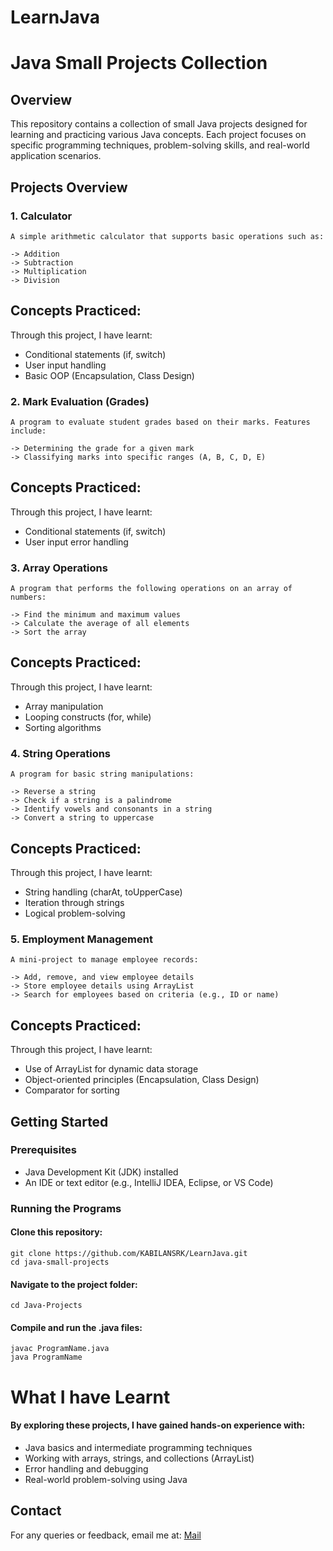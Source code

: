 # LearnJava

# Java Small Projects Collection

## Overview
This repository contains a collection of small Java projects designed for learning and practicing various Java concepts. Each project focuses on specific programming techniques, problem-solving skills, and real-world application scenarios.

## Projects Overview

### 1. Calculator

```
A simple arithmetic calculator that supports basic operations such as:

-> Addition
-> Subtraction
-> Multiplication
-> Division
```
## Concepts Practiced:
Through this project, I have learnt:

- Conditional statements (if, switch)
- User input handling
- Basic OOP (Encapsulation, Class Design)

### 2. Mark Evaluation (Grades)

```
A program to evaluate student grades based on their marks. Features include:

-> Determining the grade for a given mark
-> Classifying marks into specific ranges (A, B, C, D, E)
```
## Concepts Practiced:
Through this project, I have learnt:

- Conditional statements (if, switch)
- User input error handling

### 3. Array Operations

```
A program that performs the following operations on an array of numbers:

-> Find the minimum and maximum values
-> Calculate the average of all elements
-> Sort the array
```
## Concepts Practiced:
Through this project, I have learnt:

- Array manipulation
- Looping constructs (for, while)
- Sorting algorithms

### 4. String Operations

```
A program for basic string manipulations:

-> Reverse a string
-> Check if a string is a palindrome
-> Identify vowels and consonants in a string
-> Convert a string to uppercase
```
## Concepts Practiced:
Through this project, I have learnt:

- String handling (charAt, toUpperCase)
- Iteration through strings
- Logical problem-solving

### 5. Employment Management

```
A mini-project to manage employee records:

-> Add, remove, and view employee details
-> Store employee details using ArrayList
-> Search for employees based on criteria (e.g., ID or name)
```
## Concepts Practiced:
Through this project, I have learnt:

- Use of ArrayList for dynamic data storage
- Object-oriented principles (Encapsulation, Class Design)
- Comparator for sorting


## Getting Started

### Prerequisites

- Java Development Kit (JDK) installed
- An IDE or text editor (e.g., IntelliJ IDEA, Eclipse, or VS Code)

### Running the Programs

#### Clone this repository:

```
git clone https://github.com/KABILANSRK/LearnJava.git
cd java-small-projects
```
#### Navigate to the project folder:

```
cd Java-Projects
```

#### Compile and run the .java files:
```
javac ProgramName.java
java ProgramName
```

# What I have Learnt

#### By exploring these projects, I have gained hands-on experience with:

- Java basics and intermediate programming techniques
- Working with arrays, strings, and collections (ArrayList)
- Error handling and debugging
- Real-world problem-solving using Java

## Contact


For any queries or feedback, email me at: [Mail](mailto:kabilans.26csb@licet.ac.in)